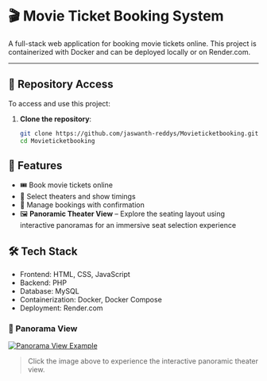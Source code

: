 # 🎬 Movie Ticket Booking System

A full-stack web application for booking movie tickets online. This project is containerized with Docker and can be deployed locally or on Render.com.

---

## 📁 Repository Access

To access and use this project:

1. **Clone the repository**:
   ```bash
   git clone https://github.com/jaswanth-reddys/Movieticketbooking.git
   cd Movieticketbooking


## 🌟 Features

- 🎟️ Book movie tickets online
- 📍 Select theaters and show timings
- 🧾 Manage bookings with confirmation
- 🖼️ **Panoramic Theater View** – Explore the seating layout using interactive panoramas for an immersive seat selection experience

## 🛠️ Tech Stack

- Frontend: HTML, CSS, JavaScript
- Backend: PHP 
- Database: MySQL
- Containerization: Docker, Docker Compose
- Deployment: Render.com


### 🎥 Panorama View
[![Panorama View Example](./img/panoramas/pvr_lobby.jpg)](https://vishnukranthreddy.github.io/panoramas/)

> Click the image above to experience the interactive panoramic theater view.
